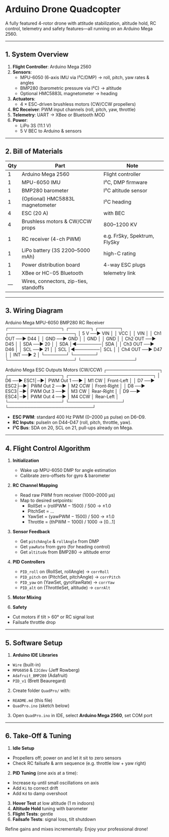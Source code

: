 # Arduino Drone Quadcopter

A fully featured 4-rotor drone with attitude stabilization, altitude hold, RC control, telemetry and safety features—all running on an Arduino Mega 2560.  

---

## 1. System Overview  
1. **Flight Controller**: Arduino Mega 2560  
2. **Sensors**:  
   - MPU-6050 (6-axis IMU via I²C/DMP) → roll, pitch, yaw rates & angles  
   - BMP280 (barometric pressure via I²C) → altitude  
   - Optional HMC5883L magnetometer → heading  
3. **Actuators**:  
   - 4 × ESC-driven brushless motors (CW/CCW propellers)  
4. **RC Receiver**: PWM input channels (roll, pitch, yaw, throttle)  
5. **Telemetry**: UART → XBee or Bluetooth MOD  
6. **Power**:  
   - LiPo 3S (11.1 V)  
   - 5 V BEC to Arduino & sensors  

---

## 2. Bill of Materials

| Qty | Part                                   | Note                                 |
|-----|----------------------------------------|--------------------------------------|
| 1   | Arduino Mega 2560                      | Flight controller                    |
| 1   | MPU-6050 IMU                           | I²C, DMP firmware                    |
| 1   | BMP280 barometer                       | I²C altitude sensor                  |
| 1   | (Optional) HMC5883L magnetometer       | I²C heading                          |
| 4   | ESC (20 A)                             | with BEC                              |
| 4   | Brushless motors & CW/CCW props        | 800–1200 KV                         |
| 1   | RC receiver (4-ch PWM)                 | e.g. FrSky, Spektrum, FlySky         |
| 1   | LiPo battery (3S 2200–5000 mAh)        | high-C rating                        |
| 1   | Power distribution board               | 4-way ESC plugs                      |
| 1   | XBee or HC-05 Bluetooth                | telemetry link                       |
| —   | Wires, connectors, zip-ties, standoffs  |                                      |

---

## 3. Wiring Diagram

Arduino Mega        MPU-6050           BMP280            RC Receiver
┌─────────────────┐ ┌───────┐         ┌───────┐         ┌─────────────────────┐
│ 5 V    ──► VIN  │ │ VCC   │         │ VIN   │         │ Ch1 OUT ──► D44     │
│ GND    ──► GND  │ │ GND   │         │ GND   │         │ Ch2 OUT ──► D45     │
│ SDA    ──► 20   │ │ SDA   │◄────────│ SDA   │         │ Ch3 OUT ──► D46     │
│ SCL    ──► 21   │ │ SCL   │◄────────│ SCL   │         │ Ch4 OUT ──► D47     │
│ INT    ──► 2    │ └───────┘         └───────┘         └─────────────────────┘
└─────────────────┘

Arduino Mega        ESC Outputs         Motors (CW/CCW)
┌─────────────────┐ ┌─────────────────┐ ┌───────────────────────────┐
│ D6      ──► ESC1│─►│ PWM Out 1 ──►  │ M1 CW   │ Front-Left        │
│ D7      ──► ESC2├─►│ PWM Out 2 ──►  │ M2 CCW  │ Front-Right       │
│ D8      ──► ESC3│─►│ PWM Out 3 ──►  │ M3 CW   │ Rear-Right        │
│ D9      ──► ESC4│─►│ PWM Out 4 ──►  │ M4 CCW  │ Rear-Left         │
└─────────────────┘ └─────────────────┘ └───────────────────────────┘

- **ESC PWM**: standard 400 Hz PWM (0–2000 µs pulse) on D6–D9.  
- **RC Inputs**: pulseIn on D44–D47 (roll, pitch, throttle, yaw).  
- **I²C Bus**: SDA on 20, SCL on 21, pull-ups already on Mega.  

---

## 4. Flight Control Algorithm

1. **Initialization**  
   - Wake up MPU-6050 DMP for angle estimation  
   - Calibrate zero-offsets for gyro & barometer  

2. **RC Channel Mapping**  
   - Read raw PWM from receiver (1000–2000 µs)  
   - Map to desired setpoints:  
     - RollSet = (rollPWM − 1500) / 500 → ±1.0  
     - PitchSet = …  
     - YawSet = (yawPWM − 1500) / 500 → ±1.0  
     - Throttle = (thPWM − 1000) / 1000 → [0…1]  

3. **Sensor Feedback**  
   - Get `pitchAngle` & `rollAngle` from DMP  
   - Get `yawRate` from gyro (for heading control)  
   - Get `altitude` from BMP280 → altitude error  

4. **PID Controllers**  
   - `PID_roll` on (RollSet, rollAngle) → `corrRoll`  
   - `PID_pitch` on (PitchSet, pitchAngle) → `corrPitch`  
   - `PID_yaw` on (YawSet, gyroYawRate) → `corrYaw`  
   - `PID_alt` on (ThrottleSet, altitude) → `corrAlt`  

5. **Motor Mixing**  



6. **Safety**  
- Cut motors if tilt > 60° or RC signal lost  
- Failsafe throttle drop  

---

## 5. Software Setup

1. **Arduino IDE Libraries**  
- `Wire` (built-in)  
- `MPU6050` & `I2Cdev` (Jeff Rowberg)  
- `Adafruit_BMP280` (Adafruit)  
- `PID_v1` (Brett Beauregard)  
2. Create folder `QuadPro/` with:  
- `README.md` (this file)  
- `QuadPro.ino` (sketch below)  
3. Open `QuadPro.ino` in IDE, select **Arduino Mega 2560**, set COM port  

---

## 6. Take-Off & Tuning

1. **Idle Setup**  
- Propellers off; power on and let it sit to zero sensors  
- Check RC failsafe & arm sequence (e.g. throttle low + yaw right)  
2. **PID Tuning** (one axis at a time):  
- Increase `Kp` until small oscillations on axis  
- Add `Ki` to correct drift  
- Add `Kd` to damp overshoot  
3. **Hover Test** at low altitude (1 m indoors)  
4. **Altitude Hold** tuning with barometer  
5. **Flight Tests**: gentle  
6. **Failsafe Tests**: signal loss, tilt shutdown  

Refine gains and mixes incrementally. Enjoy your professional drone!  
